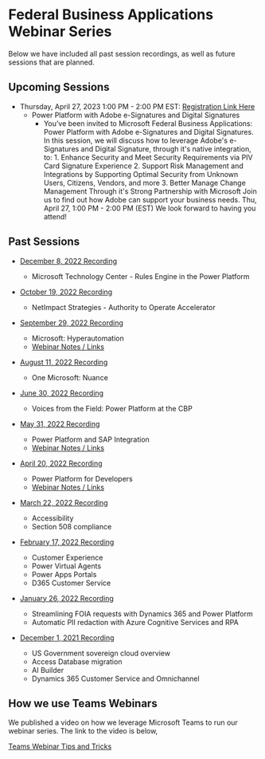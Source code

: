# Federal Business Applications Webinar Series
Below we have included all past session recordings, as well as future sessions that are planned.  

## Upcoming Sessions

* Thursday, April 27, 2023 1:00 PM - 2:00 PM EST: [Registration Link Here](https://msit.events.teams.microsoft.com/event/1a04a736-4fdf-465d-a8a4-80b0913c24cf@72f988bf-86f1-41af-91ab-2d7cd011db47)
	* Power Platform with Adobe e-Signatures and Digital Signatures
		* You’ve been invited to Microsoft Federal Business Applications: Power Platform with Adobe e-Signatures and Digital Signatures. In this session, we will discuss how to leverage Adobe's e-Signatures and Digital Signature, through it's native integration, to: 1. Enhance Security and Meet Security Requirements via PIV Card Signature Experience 2. Support Risk Management and Integrations by Supporting Optimal Security from Unknown Users, Citizens, Vendors, and more 3. Better Manage Change Management Through it's Strong Partnership with Microsoft Join us to find out how Adobe can support your business needs. Thu, April 27, 1:00 PM - 2:00 PM (EST) We look forward to having you attend!
 
## Past Sessions
* [December 8, 2022 Recording](https://youtu.be/OvncrX4gS8Q)
	* Microsoft Technology Center - Rules Engine in the Power Platform

* [October 19, 2022 Recording](https://youtu.be/U6QEMicjQUI)
	* NetImpact Strategies - Authority to Operate Accelerator
	
* [September 29, 2022 Recording](https://youtu.be/q-ms1kKSAvo)
	* Microsoft:  Hyperautomation
	* [Webinar Notes / Links](20220929)

* [August 11, 2022 Recording](https://youtu.be/LGVkCga8kO8)
	* One Microsoft:  Nuance

* [June 30, 2022 Recording](https://youtu.be/GwgTNn4ChlQ)
	* Voices from the Field:  Power Platform at the CBP
	
* [May 31, 2022 Recording](https://youtu.be/Z_oH3E7JJvg)
	* Power Platform and SAP Integration
	* [Webinar Notes / Links](20220531/README.md)

* [April 20, 2022 Recording](https://youtu.be/YgR0njqMxnU)
	* Power Platform for Developers
	* [Webinar Notes / Links](20220420/README.md)
 
* [March 22, 2022 Recording](https://youtu.be/ZlbyuP12zr4)
	* Accessibility
	* Section 508 compliance

* [February 17, 2022 Recording](https://youtu.be/OENTM5aiEU0)
 	* Customer Experience
 	* Power Virtual Agents
 	* Power Apps Portals
 	* D365 Customer Service
 
* [January 26, 2022 Recording](https://youtu.be/TqYwKbiEC54)
 	* Streamlining FOIA requests with Dynamics 365 and Power Platform 
 	* Automatic PII redaction with Azure Cognitive Services and RPA

* [December 1, 2021 Recording](https://youtu.be/hHyyfl8TiA8)
	* US Government sovereign cloud overview 
	* Access Database migration 
	* AI Builder
	* Dynamics 365 Customer Service and Omnichannel

## How we use Teams Webinars
We published a video on how we leverage Microsoft Teams to run our webinar series.  The link to the video is below,

[Teams Webinar Tips and Tricks](https://youtu.be/Geu3wvoDh6s)
